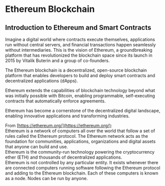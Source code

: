 # Ethereum Blockchain

## Introduction to Ethereum and Smart Contracts

Imagine a digital world where contracts execute themselves, applications run without central servers, and financial transactions happen seamlessly without intermediaries. This is the vision of Ethereum, a groundbreaking platform that has revolutionized the blockchain space since its launch in 2015 by Vitalik Buterin and a group of co-founders. 

The Ethereum blockchain is a decentralized, open-source blockchain platform that enables developers to build and deploy smart contracts and decentralized applications (dApps).

Ethereum extends the capabilities of blockchain technology beyond what was initially possible with Bitcoin, enabling programmable, self-executing contracts that automatically enforce agreements.

Ethereum has become a cornerstone of the decentralized digital landscape, enabling innovative applications and transforming industries.

From [https://ethereum.org/](https://ethereum.org/):   
Ethereum is a network of computers all over the world that follow a set of rules called the Ethereum protocol. The Ethereum network acts as the foundation for communities, applications, organizations and digital assets that anyone can build and use.  
Ethereum is the community-run technology powering the cryptocurrency ether (ETH) and thousands of decentralized applications.  
Ethereum is not controlled by any particular entity. It exists whenever there are connected computers running software following the Ethereum protocol and adding to the Ethereum blockchain. Each of these computers is known as a node. Nodes can be run by anyone.

